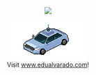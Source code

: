 <div align="center">
 <img class="img" src="https://github-readme-stats.vercel.app/api?username=edualvarado&count_private=true&hide=contribs&include_all_commits=true&show_icons=true&theme=algolia" />
</div>

<p align="center">
	<a href="https://www.edualvarado.com"><img src="gifs/car_final_256_header.gif" width="35%"></a><br>
	Visit <a href="https://www.edualvarado.com">www.edualvarado.com</a>!
</p>

<!--
**edualvarado/edualvarado** is a ✨ _special_ ✨ repository because its `README.md` (this file) appears on your GitHub profile.

Here are some ideas to get you started:

- 🔭 I’m currently working on ...
- 🌱 I’m currently learning ...
- 👯 I’m looking to collaborate on ...
- 🤔 I’m looking for help with ...
- 💬 Ask me about ...
- 📫 How to reach me: ...
- 😄 Pronouns: ...
- ⚡ Fun fact: ...
-->
